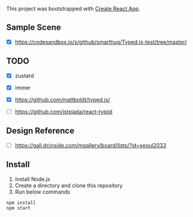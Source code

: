This project was bootstrapped with [Create React App](https://github.com/facebook/create-react-app).

## Sample Scene
- [x] https://codesandbox.io/s/github/smarthug/Typed.js-test/tree/master/


## TODO
- [x] zustard
- [x] immer
- [x] https://github.com/mattboldt/typed.js/
- [ ] https://github.com/jstejada/react-typist




## Design Reference
- [ ]  https://gall.dcinside.com/mgallery/board/lists/?id=seoul2033


## Install 

1. Install Node.js
2. Create a directory and clone this repository
3. Run below commands

```
npm install
npm start
```





